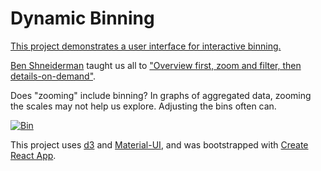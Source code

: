 # Dynamic Binning

[This project demonstrates a user interface for interactive binning.](https://hemanrobinson.github.io/bin/)

[Ben Shneiderman](https://www.cs.umd.edu/users/ben/) taught us all to ["Overview first, zoom and filter, then details-on-demand"](https://www.perceptualedge.com/articles/b-eye/path_to_visual_discovery.pdf).

Does "zooming" include binning?  In graphs of aggregated data, zooming the scales may not help us explore.  Adjusting the bins often can.

[![Bin](src/bin.png "Bin")](https://hemanrobinson.github.io/bin/)

This project uses [d3](https://github.com/d3/d3) and [Material-UI](https://github.com/mui-org/material-ui), and was bootstrapped with [Create React App](https://github.com/facebook/create-react-app).
